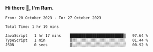 ### Hi there 👋, I'm Ram.

<!--START_SECTION:waka-->

```txt
From: 20 October 2023 - To: 27 October 2023

Total Time: 1 hr 19 mins

JavaScript   1 hr 17 mins    ████████████████████████▒   97.64 %
TypeScript   1 min           ▒░░░░░░░░░░░░░░░░░░░░░░░░   01.44 %
JSON         0 secs          ▒░░░░░░░░░░░░░░░░░░░░░░░░   00.92 %
```

<!--END_SECTION:waka-->
